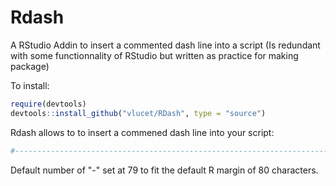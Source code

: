 # Rdash
A RStudio Addin to insert a commented dash line into a script 
(Is redundant with some functionnality of RStudio but written as practice for making package)

To install: 

```R
require(devtools)
devtools::install_github("vlucet/RDash", type = "source")
```

Rdash allows to to insert a commened dash line into your script:
```R
#-------------------------------------------------------------------------------
```
Default number of "-" set at 79 to fit the default R margin of 80 characters. 

